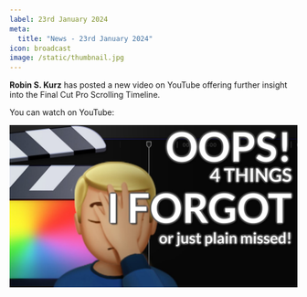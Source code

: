```yaml
---
label: 23rd January 2024
meta:
  title: "News - 23rd January 2024"
icon: broadcast
image: /static/thumbnail.jpg
---
```


**Robin S. Kurz** has posted a new video on YouTube offering further insight into the Final Cut Pro Scrolling Timeline.

You can watch on YouTube:

[![](/static/scrolling-timeline-youtube.jpeg)](https://www.youtube.com/watch?v=gu2wdII-yKk)